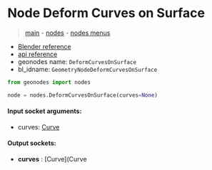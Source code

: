 # Node Deform Curves on Surface

> [main](../structure.md) - [nodes](nodes.md) - [nodes menus](nodes_menus.md)

- [Blender reference](https://docs.blender.org/manual/en/latest/modeling/geometry_nodes/curve/deform_curves_on_surface.html)
- [api reference](https://docs.blender.org/api/current/bpy.types.GeometryNodeDeformCurvesOnSurface.html)
- geonodes name: `DeformCurvesOnSurface`
- bl_idname: `GeometryNodeDeformCurvesOnSurface`

```python
from geonodes import nodes

node = nodes.DeformCurvesOnSurface(curves=None)
```

#### Input socket arguments:

- curves: [Curve](Curve.md)

#### Output sockets:

- **curves** : [Curve](Curve

